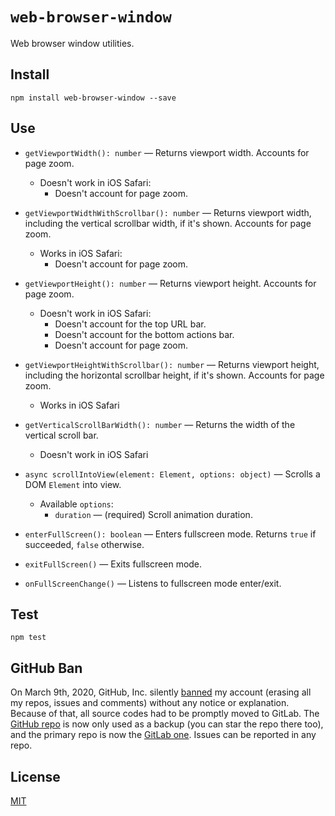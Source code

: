 # `web-browser-window`

Web browser window utilities.

## Install

```
npm install web-browser-window --save
```

## Use

* `getViewportWidth(): number` — Returns viewport width. Accounts for page zoom.
  * Doesn't work in iOS Safari:
    * Doesn't account for page zoom.

* `getViewportWidthWithScrollbar(): number` — Returns viewport width, including the vertical scrollbar width, if it's shown. Accounts for page zoom.
  * Works in iOS Safari:
    * Doesn't account for page zoom.

* `getViewportHeight(): number` — Returns viewport height. Accounts for page zoom.
  * Doesn't work in iOS Safari:
    * Doesn't account for the top URL bar.
    * Doesn't account for the bottom actions bar.
    * Doesn't account for page zoom.

* `getViewportHeightWithScrollbar(): number` — Returns viewport height, including the horizontal scrollbar height, if it's shown. Accounts for page zoom.
  * Works in iOS Safari

* `getVerticalScrollBarWidth(): number` — Returns the width of the vertical scroll bar.
  * Doesn't work in iOS Safari

<!-- * `roundPixelsForScreen(pixelsCount: number): number` — Rounds the amount of pixels specifically for the current device's max resolution (aka "pixel ratio"). For example, on a "2x" "retina" screen, `roundPixelsForScreen(123.45678)` would return `123.5` because that specific device's screen can only resolve at most up to a half of a pixel. This is more of an experimental "proof of concept" function though. -->

* `async scrollIntoView(element: Element, options: object)` — Scrolls a DOM `Element` into view.
  * Available `options`:
    * `duration` — (required) Scroll animation duration.
    <!-- * `easing` — Available variants: `"easeInOutSine"`. -->

* `enterFullScreen(): boolean` — Enters fullscreen mode. Returns `true` if succeeded, `false` otherwise.

* `exitFullScreen()` — Exits fullscreen mode.

* `onFullScreenChange()` — Listens to fullscreen mode enter/exit.

## Test

```
npm test
```

## GitHub Ban

On March 9th, 2020, GitHub, Inc. silently [banned](https://medium.com/@catamphetamine/how-github-blocked-me-and-all-my-libraries-c32c61f061d3) my account (erasing all my repos, issues and comments) without any notice or explanation. Because of that, all source codes had to be promptly moved to GitLab. The [GitHub repo](https://github.com/catamphetamine/web-browser-window) is now only used as a backup (you can star the repo there too), and the primary repo is now the [GitLab one](https://gitlab.com/catamphetamine/web-browser-window). Issues can be reported in any repo.

## License

[MIT](LICENSE)